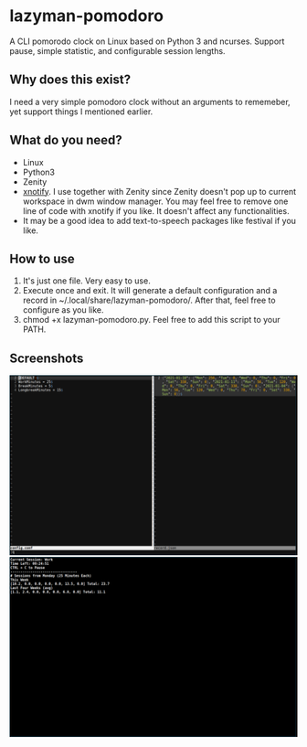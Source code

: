 # lazyman-pomodoro

A CLI pomorodo clock on Linux based on Python 3 and ncurses. Support pause, simple statistic, and configurable session lengths.

## Why does this exist?

I need a very simple pomodoro clock without an arguments to rememeber, yet support things I mentioned earlier.

## What do you need?

- Linux
- Python3
- Zenity
- [xnotify](https://github.com/phillbush/xnotify). I use together with Zenity since Zenity doesn't pop up to current workspace in dwm window manager. You may feel free to remove one line of code with xnotify if you like. It doesn't affect any functionalities.
- It may be a good idea to add text-to-speech packages like festival if you like. 

## How to use

1. It's just one file. Very easy to use.
2. Execute once and exit. It will generate a default configuration and a record in ~/.local/share/lazyman-pomodoro/. After that, feel free to configure as you like.
3. chmod +x lazyman-pomodoro.py. Feel free to add this script to your PATH.

## Screenshots

![Config and Record](./Screenshots/Config_and_Record.png)
![Working Session](./Screenshots/Working_Session.png)
